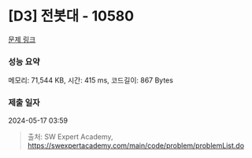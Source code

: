 # [D3] 전봇대 - 10580 

[문제 링크](https://swexpertacademy.com/main/code/problem/problemDetail.do?contestProbId=AXO8QBw6Qu4DFAXS) 

### 성능 요약

메모리: 71,544 KB, 시간: 415 ms, 코드길이: 867 Bytes

### 제출 일자

2024-05-17 03:59



> 출처: SW Expert Academy, https://swexpertacademy.com/main/code/problem/problemList.do